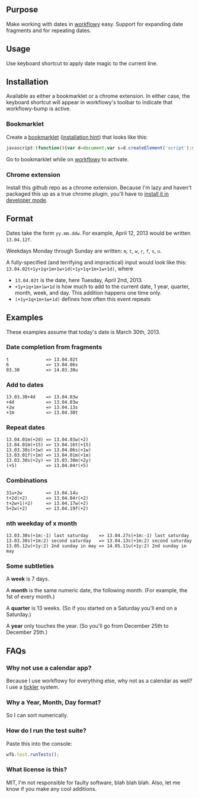 ## Purpose

Make working with dates in [workflowy](http://workflowy.com) easy. Support for expanding date fragments and for repeating dates.

## Usage

Use keyboard shortcut to apply date magic to the current line.

## Installation

Available as either a bookmarklet or a chrome extension. In either case, the keyboard shortcut will appear in workflowy's toolbar to indicate that workflowy-bump is active.

### Bookmarklet

Create a [bookmarklet](http://en.wikipedia.org/wiki/Bookmarklet) ([installation hint](http://en.wikipedia.org/wiki/Bookmarklet#Installation)) that looks like this:

```javascript
javascript:(function(){var d=document;var s=d.createElement('script');s.src='https://raw.github.com/thanthese/workflowy-bump/master/workflowy-bump.js';d.body.appendChild(s);})()
```

Go to bookmarklet while on [workflowy](http://workflowy.com) to activate. 

### Chrome extension

Install this github repo as a chrome extension. Because I'm lazy and haven't packaged this up as a true chrome plugin, you'll have to [install it in developer mode](http://developer.chrome.com/extensions/getstarted.html#unpacked).

## Format

Dates take the form `yy.mm.ddw`. For example, April 12, 2013 would be written `13.04.12f`.

Weekdays Monday through Sunday are written: `m`, `t`, `w`, `r`, `f`, `s`, `u`.

A fully-specified (and terrifying and impractical) input would look like this: `13.04.02t+1y+1q+1m+1w+1d(+1y+1q+1m+1w+1d)`, where

- `13.04.02t` is the date, here Tuesday, April 2nd, 2013.
- `+1y+1q+1m+1w+1d` is how much to add to the current date,  1 year, quarter, month, week, and day. This addition happens one time only.
- `(+1y+1q+1m+1w+1d)` defines how often this event repeats

## Examples

These examples assume that today's date is March 30th, 2013.

### Date completion from fragments

    t              => 13.04.02t
    6              => 13.04.06s
    03.30          => 14.03.30u

### Add to dates

    13.03.30+4d    => 13.04.03w
    +4d            => 13.04.03w
    +2w            => 13.04.13s
    +1m            => 13.04.30t

### Repeat dates

    13.04.01m(+2d) => 13.04.03w(+2)
    13.04.01m(+15) => 13.04.16t(+15)
    13.03.30s(+1w) => 13.04.06s(+1w)
    13.03.01f(+1m) => 13.04.01m(+1m)
    13.03.30s(+2y) => 15.03.30m(+2y)
    (+5)           => 13.04.04r(+5)

### Combinations

    31u+2w         => 13.04.14u
    t+2d(+2)       => 13.04.04r(+2)
    t+2w+1(+2)     => 13.04.17w(+2)
    5+2w(+2)       => 13.04.19f(+2)

### nth weekday of x month

    13.03.30s(+1m:-1) last saturday    => 13.04.27s(+1m:-1) last saturday
    13.03.30s(+1m:2) second saturday   => 13.04.13s(+1m:2) second saturday
    13.05.12u(+1y:2) 2nd sunday in may => 14.05.11u(+1y:2) 2nd sunday in may

### Some subtleties

A **week** is 7 days.

A **month** is the same numeric date, the following month. (For example, the 1st of
every month.)

A **quarter** is 13 weeks. (So if you started on a Saturday you'll end on a Saturday.)

A **year** only touches the year. (So you'll go from December 25th to December 25th.)

## FAQs

### Why not use a calendar app?

Because I use workflowy for everything else, why not as a calendar as well? I use a [tickler](http://en.wikipedia.org/wiki/Tickler_file) system.

### Why a Year, Month, Day format?

So I can sort numerically.

### How do I run the test suite?

Paste this into the console:

```javascript
wfb.test.runTests();
```

### What license is this?

MIT, I'm not responsible for faulty software, blah blah blah. Also, let me know if you make any cool additions.
